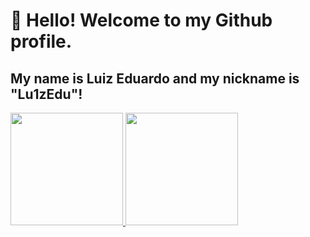 # 👋 Hello! Welcome to my Github profile.
## My name is Luiz Eduardo and my nickname is "Lu1zEdu"!



<!--
**Lu1zEdu/Lu1zEdu** is a ✨ _special_ ✨ repository because its `README.md` (this file) appears on your GitHub profile.
###Estou aprendendo
Here are some ideas to get you started:

- 🔭 I’m currently working on ...
- 🌱 I’m currently learning ...
- 👯 I’m looking to collaborate on ...
- 🤔 I’m looking for help with ...
- 💬 Ask me about ...
- 📫 How to reach me: ...
- 😄 Pronouns: ...
- ⚡ Fun fact: ...
-->

<div>
<a href="https://github.com/Lu1zEdu">
<img loading="lazy" height="180em" src="https://github-readme-stats.vercel.app/api/top-langs/?Lu1zEdui&layout=compact&langs_count=7&theme=dracula"/>
<img loading="lazy" height="180em" src="https://github-readme-stats.vercel.app/api?Lu1zEdu&show_icons=true&theme=dracula&include_all_commits=true&count_private=true"/>
</div>
